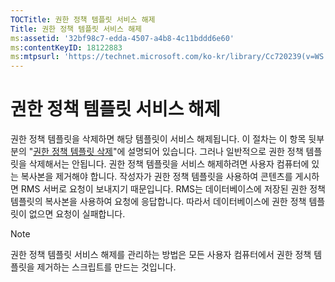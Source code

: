```yaml
---
TOCTitle: 권한 정책 템플릿 서비스 해제
Title: 권한 정책 템플릿 서비스 해제
ms:assetid: '32bf98c7-edda-4507-a4b8-4c11bddd6e60'
ms:contentKeyID: 18122883
ms:mtpsurl: 'https://technet.microsoft.com/ko-kr/library/Cc720239(v=WS.10)'
---
```


권한 정책 템플릿 서비스 해제
============================

권한 정책 템플릿을 삭제하면 해당 템플릿이 서비스 해제됩니다. 이 절차는 이 항목 뒷부분의 "[권한 정책 템플릿 삭제](https://technet.microsoft.com/9c9a1496-cf55-4c65-a4c6-9fe245edce00)"에 설명되어 있습니다. 그러나 일반적으로 권한 정책 템플릿을 삭제해서는 안됩니다. 권한 정책 템플릿을 서비스 해제하려면 사용자 컴퓨터에 있는 복사본을 제거해야 합니다. 작성자가 권한 정책 템플릿을 사용하여 콘텐츠를 게시하면 RMS 서버로 요청이 보내지기 때문입니다. RMS는 데이터베이스에 저장된 권한 정책 템플릿의 복사본을 사용하여 요청에 응답합니다. 따라서 데이터베이스에 권한 정책 템플릿이 없으면 요청이 실패합니다.

> [!NOTE]   
> 권한 정책 템플릿 서비스 해제를 관리하는 방법은 모든 사용자 컴퓨터에서 권한 정책 템플릿을 제거하는 스크립트를 만드는 것입니다. 
